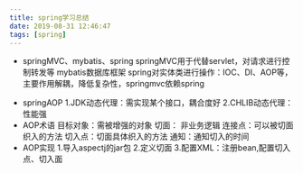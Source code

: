 ```yaml
---
title: spring学习总结
date: 2019-08-31 12:46:47
tags: [spring]
---
```


- springMVC、mybatis、spring
springMVC用于代替servlet，对请求进行控制转发等
mybatis数据库框架
spring对实体类进行操作：IOC、DI、AOP等，主要作用解耦，降低复杂性，springmvc依赖spring
<!--more-->
- springAOP
1.JDK动态代理：需实现某个接口，耦合度好
2.CHLIB动态代理：性能强
- AOP术语
目标对象：需被增强的对象
切面： 非业务逻辑
连接点：可以被切面织入的方法
切入点：切面具体织入的方法
通知：通知切入的时间
- AOP实现
1.导入aspectj的jar包
2.定义切面
3.配置XML：注册bean,配置切入点、切入面